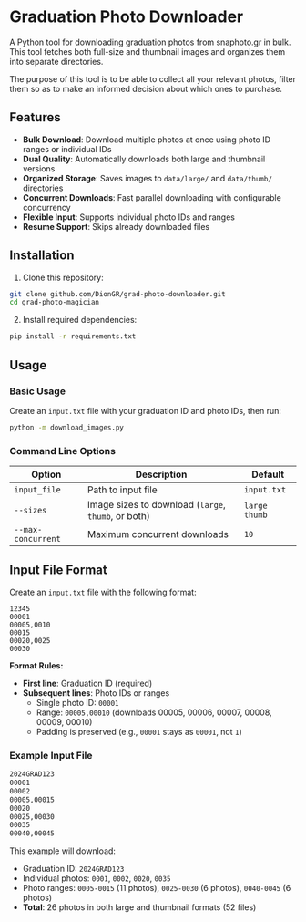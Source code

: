 # Graduation Photo Downloader

A Python tool for downloading graduation photos from snaphoto.gr in bulk. This tool fetches both full-size and thumbnail images and organizes them into separate directories.

The purpose of this tool is to be able to collect all your relevant photos, filter them so as to make an informed decision about which ones to purchase.

## Features

- **Bulk Download**: Download multiple photos at once using photo ID ranges or individual IDs
- **Dual Quality**: Automatically downloads both large and thumbnail versions
- **Organized Storage**: Saves images to `data/large/` and `data/thumb/` directories
- **Concurrent Downloads**: Fast parallel downloading with configurable concurrency
- **Flexible Input**: Supports individual photo IDs and ranges
- **Resume Support**: Skips already downloaded files

## Installation

1. Clone this repository:
```bash
git clone github.com/DionGR/grad-photo-downloader.git
cd grad-photo-magician
```

2. Install required dependencies:
```bash
pip install -r requirements.txt
```

## Usage

### Basic Usage

Create an `input.txt` file with your graduation ID and photo IDs, then run:

```bash
python -m download_images.py
```

### Command Line Options

| Option | Description | Default |
|--------|-------------|---------|
| `input_file` | Path to input file | `input.txt` |
| `--sizes` | Image sizes to download (`large`, `thumb`, or both) | `large thumb` |
| `--max-concurrent` | Maximum concurrent downloads | `10` |

## Input File Format

Create an `input.txt` file with the following format:

```
12345
00001
00005,0010
00015
00020,0025
00030
```

**Format Rules:**
- **First line**: Graduation ID (required)
- **Subsequent lines**: Photo IDs or ranges
  - Single photo ID: `00001`
  - Range: `00005,00010` (downloads 00005, 00006, 00007, 00008, 00009, 00010)
  - Padding is preserved (e.g., `00001` stays as `00001`, not `1`)

### Example Input File

```txt
2024GRAD123
00001
00002
00005,00015
00020
00025,00030
00035
00040,00045
```

This example will download:
- Graduation ID: `2024GRAD123`
- Individual photos: `0001`, `0002`, `0020`, `0035`
- Photo ranges: `0005-0015` (11 photos), `0025-0030` (6 photos), `0040-0045` (6 photos)
- **Total**: 26 photos in both large and thumbnail formats (52 files)



